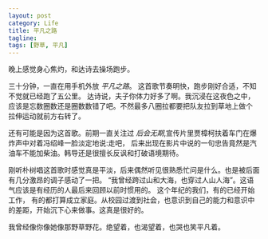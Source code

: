 ```yaml
---
layout: post
category: Life
title: 平凡之路
tagline:
tags: [野草, 平凡]
---
```


晚上感觉身心焦灼，和达诗去操场跑步。

三十分钟，一直在用手机外放 _平凡之路_。 这首歌节奏明快，跑步刚好合适，不知不觉就已经跑了五公里。
达诗说，夫子你体力好多了啊。我沉浸在这夜色之中，应该是忘数圈数还是圈数数错了吧。不然最多八圈拉都要把队友拉到草地上做个
拉伸运动就前方右转了。

还有可能是因为这首歌。前期一直关注过 _后会无期_,宣传片里贾樟柯扶着车门在爆炸声中对着冯绍峰一脸淡定地说:走吧，
后来出现在影片中说的一句忠告竟然是汽油车不能加柴油。韩导还是很擅长反讽和打破语境期待。 

刚听朴树唱这首歌时感觉真是平淡，后来偶然听见很熟悉忙问是什么。也是被后面有几分激昂的调子感动了一把。
“我曾经跨过山和大海，也穿过人山人海”。这语气应该是有经历的人最后来回顾以前时惯用的。 这个年纪的我们，有的已经开始工作，
有的都打算成立家庭。从校园过渡到社会，也意识到自己的能力和意识中的差距，开始沉下心来做事。这真是很好的。 

我曾经像你像她像那野草野花。绝望着，也渴望着，也哭也笑平凡着。
